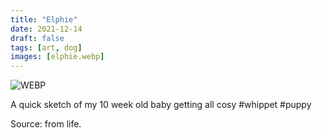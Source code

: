 ```yaml
---
title: "Elphie"
date: 2021-12-14
draft: false
tags: [art, dog]
images: [elphie.webp]
---
```


![WEBP](elphie.webp "Image")

A quick sketch of my 10 week old baby getting all cosy #whippet #puppy

Source: from life.
